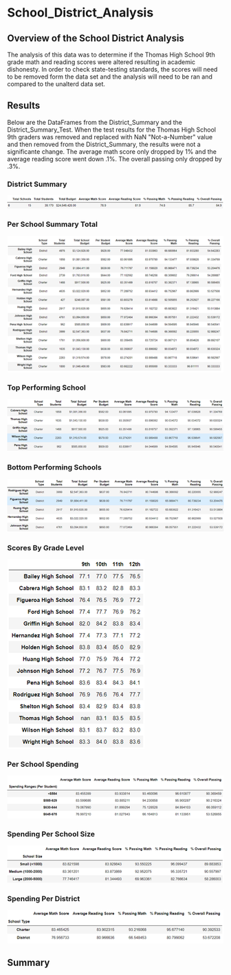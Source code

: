# School_District_Analysis

## Overview of the School District Analysis

The analysis of this data was to determine if the Thomas High School 9th grade math and reading scores were altered resulting in academic
dishonesty.  In order to check state-testing standards, the scores will need to be removed form the data set and the analysis will need 
to be ran and compared to the unalterd data set.   


## Results

Below are the DataFrames from the District_Summary and the District_Summary_Test.  When the test results for the Thomas High School 9th graders
was removed and replaced with NaN "Not-a-Number" value and then removed from the District_Summary, the results were not a significante change.
The average math score only dropped by 1% and the average reading score went down .1%.  The overall passing only dropped by .3%.


### District Summary


![](https://github.com/crashdean/School_District_Analysis/blob/main/Resources/Distict_summary_Test.png)


### Per School Summary Total



![](https://github.com/crashdean/School_District_Analysis/blob/main/Resources/District_Summary_Total.png)


### Top Performing School



![](https://github.com/crashdean/School_District_Analysis/blob/main/Resources/Top_Performers.png)


### Bottom Performing Schools



![](https://github.com/crashdean/School_District_Analysis/blob/main/Resources/Bottom_Performers.png)


### Scores By Grade Level



![](https://github.com/crashdean/School_District_Analysis/blob/main/Resources/Score_By_Grade.png)


### Per School Spending



![](https://github.com/crashdean/School_District_Analysis/blob/main/Resources/Score_Per_School_Spending.png)


### Spending Per School Size



![](https://github.com/crashdean/School_District_Analysis/blob/main/Resources/Spending_Per_School_Size.png)


### Spending Per District



![](https://github.com/crashdean/School_District_Analysis/blob/main/Resources/Spending_Per_District.png)



## Summary
